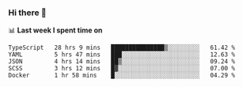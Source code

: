 ### Hi there 👋

<!--
**DBvc/DBvc** is a ✨ _special_ ✨ repository because its `README.md` (this file) appears on your GitHub profile.

Here are some ideas to get you started:

- 🔭 I’m currently working on ...
- 🌱 I’m currently learning ...
- 👯 I’m looking to collaborate on ...
- 🤔 I’m looking for help with ...
- 💬 Ask me about ...
- 📫 How to reach me: ...
- 😄 Pronouns: ...
- ⚡ Fun fact: ...
-->

📊 **Last week I spent time on**
<!--START_SECTION:waka-->
```text
TypeScript   28 hrs 9 mins   ███████████████▒░░░░░░░░░   61.42 % 
YAML         5 hrs 47 mins   ███░░░░░░░░░░░░░░░░░░░░░░   12.63 % 
JSON         4 hrs 14 mins   ██▒░░░░░░░░░░░░░░░░░░░░░░   09.24 % 
SCSS         3 hrs 12 mins   █▓░░░░░░░░░░░░░░░░░░░░░░░   07.00 % 
Docker       1 hr 58 mins    █░░░░░░░░░░░░░░░░░░░░░░░░   04.29 % 
```
<!--END_SECTION:waka-->
